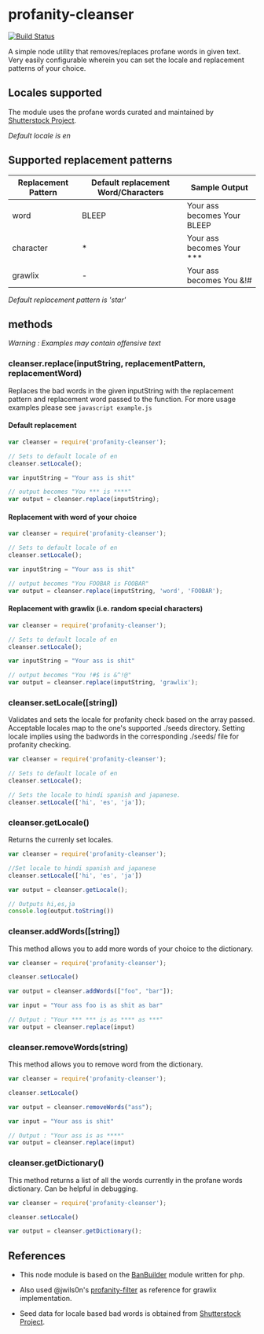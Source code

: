 # profanity-cleanser
[![Build Status](https://travis-ci.org/shwetasabne/profanity-cleanser.svg?branch=master)](https://travis-ci.org/shwetasabne/profanity-cleanser)

A simple node utility that removes/replaces profane words in given text. Very easily configurable wherein you can set the locale and replacement patterns of your choice.

## Locales supported

The module uses the profane words curated and maintained by [Shutterstock Project](https://github.com/shutterstock/List-of-Dirty-Naughty-Obscene-and-Otherwise-Bad-Words).

*Default locale is en*

## Supported replacement patterns

| Replacement Pattern | Default replacement Word/Characters | Sample Output |
| --- | --- | --- |
| word | BLEEP | Your ass becomes Your BLEEP |
| character | * | Your ass becomes Your \*\*\* |
| grawlix | - | Your ass becomes You &!# |

*Default replacement pattern is 'star'*

## methods

*Warning : Examples may contain offensive text*

### cleanser.replace(inputString<string>, replacementPattern<string>, replacementWord<string>)

Replaces the bad words in the given inputString with the replacement pattern and replacement word passed to the function. For more usage examples please see ```javascript example.js```

#### Default replacement

```javascript
var cleanser = require('profanity-cleanser');

// Sets to default locale of en
cleanser.setLocale();

var inputString = "Your ass is shit"

// output becomes "You *** is ****"
var output = cleanser.replace(inputString);
```

#### Replacement with word of your choice

```javascript
var cleanser = require('profanity-cleanser');

// Sets to default locale of en
cleanser.setLocale();

var inputString = "Your ass is shit"

// output becomes "You FOOBAR is FOOBAR"
var output = cleanser.replace(inputString, 'word', 'FOOBAR');
```

#### Replacement with grawlix (i.e. random special characters)
```javascript
var cleanser = require('profanity-cleanser');

// Sets to default locale of en
cleanser.setLocale();

var inputString = "Your ass is shit"

// output becomes "You !#$ is &^!@"
var output = cleanser.replace(inputString, 'grawlix');
```

### cleanser.setLocale([string])

Validates and sets the locale for profanity check based on the array passed. Acceptable locales map to the one's supported ./seeds directory. Setting locale implies using the badwords in the corresponding ./seeds/<locale> file for profanity checking.

```javascript
var cleanser = require('profanity-cleanser');

// Sets to default locale of en
cleanser.setLocale();

// Sets the locale to hindi spanish and japanese.
cleanser.setLocale(['hi', 'es', 'ja']);
```

### cleanser.getLocale()

Returns the currenly set locales.

```javascript
var cleanser = require('profanity-cleanser');

//Set locale to hindi spanish and japanese
cleanser.setLocale(['hi', 'es', 'ja'])

var output = cleanser.getLocale();

// Outputs hi,es,ja
console.log(output.toString())
```

### cleanser.addWords([string])

This method allows you to add more words of your choice to the dictionary.

```javascript
var cleanser = require('profanity-cleanser');

cleanser.setLocale()

var output = cleanser.addWords(["foo", "bar"]);

var input = "Your ass foo is as shit as bar"

// Output : "Your *** *** is as **** as ***"
var output = cleanser.replace(input)
```

### cleanser.removeWords(string)

This method allows you to remove word from the dictionary.

```javascript
var cleanser = require('profanity-cleanser');

cleanser.setLocale()

var output = cleanser.removeWords("ass");

var input = "Your ass is shit"

// Output : "Your ass is as ****"
var output = cleanser.replace(input)
```

### cleanser.getDictionary()

This method returns a list of all the words currently in the profane words dictionary. Can be helpful in debugging.

```javascript
var cleanser = require('profanity-cleanser');

cleanser.setLocale()

var output = cleanser.getDictionary();
```

## References

- This node module is based on the [BanBuilder](http://banbuilder.com/)  module written for php.

- Also used @jwils0n's [profanity-filter](https://github.com/jwils0n/profanity-filter) as reference for grawlix implementation.

- Seed data for locale based bad words is obtained from [Shutterstock Project](https://github.com/shutterstock/List-of-Dirty-Naughty-Obscene-and-Otherwise-Bad-Words).


